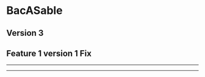 # BacASable
Version 3
-------------------------
Feature 1 version 1 Fix
-------------------------
-------------------------
-------------------------
